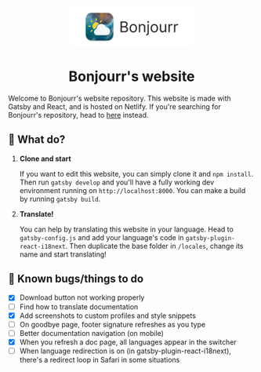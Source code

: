 <p align="center">
  <img src="https://raw.githubusercontent.com/victrme/Bonjourr/master/src/assets/bonjourr.png" width="50%"></img>
</p>

<h1 align="center">
  Bonjourr's website
</h1>

Welcome to Bonjourr's website repository. This website is made with Gatsby and React, and is hosted on Netlify. If you're searching for Bonjourr's repository, head to [here](https://github.com/victrme/Bonjourr) instead.

## 🤔 What do?

1.  **Clone and start**

    If you want to edit this website, you can simply clone it and `npm install`. Then run `gatsby develop` and you'll have a fully working dev environment running on `http://localhost:8000`. You can make a build by running `gatsby build`.

2.  **Translate!**

    You can help by translating this website in your language. Head to `gatsby-config.js` and add your language's code in `gatsby-plugin-react-i18next`. Then duplicate the base folder in `/locales`, change its name and start translating!

## 🐛 Known bugs/things to do

- [x] Download button not working properly
- [ ] Find how to translate documentation
- [x] Add screenshots to custom profiles and style snippets
- [ ] On goodbye page, footer signature refreshes as you type
- [ ] Better documentation navigation (on mobile)
- [x] When you refresh a doc page, all languages appear in the switcher
- [ ] When language redirection is on (in gatsby-plugin-react-i18next), there's a redirect loop in Safari in some situations
